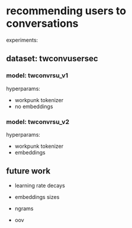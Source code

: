 # recommending users to conversations

experiments:

## dataset: twconvusersec

### model: twconvrsu_v1

hyperparams:
- workpunk tokenizer
- no embeddings

### model: twconvrsu_v2

hyperparams:
- workpunk tokenizer
- embeddings




## future work

- learning rate decays

- embeddings sizes

- ngrams

- oov